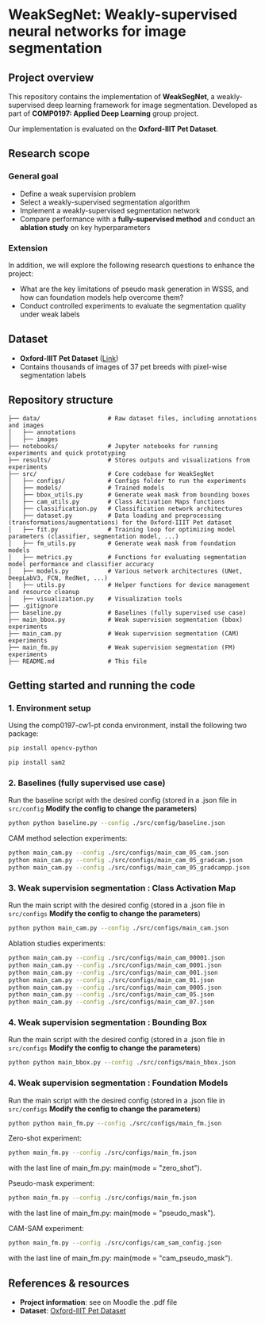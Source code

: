 # WeakSegNet: Weakly-supervised neural networks for image segmentation

## Project overview
This repository contains the implementation of **WeakSegNet**, a weakly-supervised deep learning framework for image segmentation. Developed as part of **COMP0197: Applied Deep Learning** group project.

Our implementation is evaluated on the **Oxford-IIIT Pet Dataset**.

## Research scope
### General goal
- Define a weak supervision problem
- Select a weakly-supervised segmentation algorithm
- Implement a weakly-supervised segmentation network
- Compare performance with a **fully-supervised method** and conduct an **ablation study** on key hyperparameters

### Extension
In addition, we will explore the following research questions to enhance the project:
- What are the key limitations of pseudo mask generation in WSSS, and how can foundation models help overcome them?
- Conduct controlled experiments to evaluate the segmentation quality under weak labels

## Dataset
- **Oxford-IIIT Pet Dataset** ([Link](https://www.robots.ox.ac.uk/~vgg/data/pets/))
- Contains thousands of images of 37 pet breeds with pixel-wise segmentation labels

## Repository structure
```
├── data/                   # Raw dataset files, including annotations and images
│   ├── annotations   
│   ├── images
├── notebooks/              # Jupyter notebooks for running experiments and quick prototyping
├── results/                # Stores outputs and visualizations from experiments
├── src/                    # Core codebase for WeakSegNet
│   ├── configs/            # Configs folder to run the experiments
│   ├── models/             # Trained models
│   ├── bbox_utils.py       # Generate weak mask from bounding boxes
│   ├── cam_utils.py        # Class Activation Maps functions
│   ├── classification.py   # Classification network architectures
│   ├── dataset.py          # Data loading and preprocessing (transformations/augmentations) for the Oxford-IIIT Pet dataset
│   ├── fit.py              # Training loop for optimizing model parameters (classifier, segmentation model, ...)
│   ├── fm_utils.py         # Generate weak mask from foundation models
│   ├── metrics.py          # Functions for evaluating segmentation model performance and classifier accuracy
│   ├── models.py           # Various network architectures (UNet, DeepLabV3, FCN, RedNet, ...)
│   ├── utils.py            # Helper functions for device management and resource cleanup
│   ├── visualization.py    # Visualization tools
├── .gitignore
├── baseline.py             # Baselines (fully supervised use case)
├── main_bbox.py            # Weak supervision segmentation (bbox) experiments
├── main_cam.py             # Weak supervision segmentation (CAM) experiments
├── main_fm.py              # Weak supervision segmentation (FM) experiments
├── README.md               # This file
```

## Getting started and running the code

### 1️. Environment setup
Using the comp0197-cw1-pt conda environment, install the following two package: 
```sh
pip install opencv-python
```
```sh
pip install sam2
```

### 2. Baselines (fully supervised use case)
Run the baseline script with the desired config (stored in a .json file in ```src/config``` **Modify the config to change the parameters**)
```sh
python python baseline.py --config ./src/config/baseline.json
```
CAM method selection experiments:
```sh
python main_cam.py --config ./src/configs/main_cam_05_cam.json
python main_cam.py --config ./src/configs/main_cam_05_gradcam.json
python main_cam.py --config ./src/configs/main_cam_05_gradcampp.json
```

### 3. Weak supervision segmentation : Class Activation Map
Run the main script with the desired config (stored in a .json file in ```src/configs``` **Modify the config to change the parameters**)
```sh
python python main_cam.py --config ./src/configs/main_cam.json
```
Ablation studies experiments:
```sh
python main_cam.py --config ./src/configs/main_cam_00001.json
python main_cam.py --config ./src/configs/main_cam_0001.json
python main_cam.py --config ./src/configs/main_cam_001.json
python main_cam.py --config ./src/configs/main_cam_01.json
python main_cam.py --config ./src/configs/main_cam_0005.json
python main_cam.py --config ./src/configs/main_cam_05.json
python main_cam.py --config ./src/configs/main_cam_07.json
```

### 4. Weak supervision segmentation : Bounding Box
Run the main script with the desired config (stored in a .json file in ```src/configs``` **Modify the config to change the parameters**)
```sh
python python main_bbox.py --config ./src/configs/main_bbox.json
```

### 4. Weak supervision segmentation : Foundation Models
Run the main script with the desired config (stored in a .json file in ```src/configs``` **Modify the config to change the parameters**)
```sh
python python main_fm.py --config ./src/configs/main_fm.json
```

Zero-shot experiment: 
```sh
python main_fm.py --config ./src/configs/main_fm.json
```
with the last line of main_fm.py: main(mode = "zero_shot").

Pseudo-mask experiment:
```sh
python main_fm.py --config ./src/configs/main_fm.json
```
with the last line of main_fm.py: main(mode = "pseudo_mask").

CAM-SAM experiment:
```sh
python main_fm.py --config ./src/configs/cam_sam_config.json
```
with the last line of main_fm.py: main(mode = "cam_pseudo_mask").


## References & resources
- **Project information**: see on Moodle the .pdf file
- **Dataset**: [Oxford-IIIT Pet Dataset](https://www.robots.ox.ac.uk/~vgg/data/pets/)
